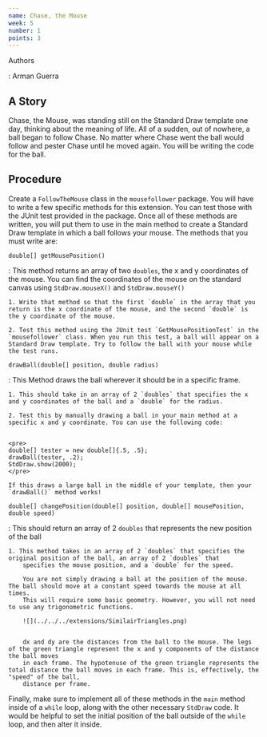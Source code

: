 ```yaml
---
name: Chase, the Mouse
week: 5
number: 1
points: 3
---
```


Authors

: Arman Guerra

## A Story

Chase, the Mouse, was standing still on the Standard Draw template one day, thinking about the meaning of 
life. All of a sudden, out of nowhere, a ball began to follow Chase. No matter where Chase went the ball would follow and pester Chase until he moved again. 
You will be writing the code for the ball.

## Procedure

Create a `FollowTheMouse` class in the `mousefollower` package. You will have to write a few specific methods for this extension. 
You can test those with the JUnit test provided in the package.
Once all of these methods are written, you will put them to use in 
the main method to create a Standard Draw template in which a ball follows your mouse. The methods that you must write are:

`double[] getMousePosition()`

: This method returns an array of two `doubles`, the x and y coordinates of the mouse. You can find the coordinates 
	of the mouse on the standard canvas using `StdDraw.mouseX()` and `StdDraw.mouseY()`
   
	1. Write that method so that the first `double` in the array that you return is the x coordinate of the mouse, and the second `double` is the y coordinate of the mouse. 
       
	2. Test this method using the JUnit test `GetMousePositionTest` in the `mousefollower` class. When you run this test, a ball will appear on a Standard Draw template. Try to follow the ball with your mouse while the test runs.

`drawBall(double[] position, double radius)` 

: This Method draws the ball wherever it should be in a specific frame. 
	 
	1. This should take in an array of 2 `doubles` that specifies the x and y coordinates of the ball and a `double` for the radius.
	
	2. Test this by manually drawing a ball in your main method at a specific x and y coordinate. You can use the following code:

	
	<pre>
	double[] tester = new double[]{.5, .5};
	drawBall(tester, .2);
	StdDraw.show(2000);
	</pre>

	If this draws a large ball in the middle of your template, then your `drawBall()` method works!


`double[] changePosition(double[] position, double[] mousePosition, double speed)` 

: This should return an array of 2 `doubles` that represents the new position of the ball

	1. This method takes in an array of 2 `doubles` that specifies the original position of the ball, an array of 2 `doubles` that 
		specifies the mouse position, and a `double` for the speed. 

		You are not simply drawing a ball at the position of the mouse. The ball should move at a constant speed towards the mouse at all times.
		This will require some basic geometry. However, you will not need to use any trigonometric functions. 
 		
		![](../../../extensions/SimilairTriangles.png)
		
		
		dx and dy are the distances from the ball to the mouse. The legs of the green triangle represent the x and y components of the distance the ball moves
		in each frame. The hypotenuse of the green triangle represents the total distance the ball moves in each frame. This is, effectively, the "speed" of the ball,
		distance per frame. 
 
Finally, make sure to implement all of these methods in the `main` method inside of a `while` loop, along with the other 
necessary `StdDraw` code. It would be helpful to set the initial position of the ball outside of the `while` loop, and then alter it inside.